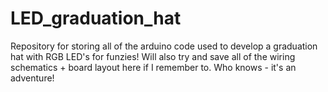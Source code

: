 # LED_graduation_hat

Repository for storing all of the arduino code used to develop a graduation hat with RGB LED's for funzies! Will also try and save all of the wiring schematics + board layout here if I remember to. Who knows - it's an adventure!


